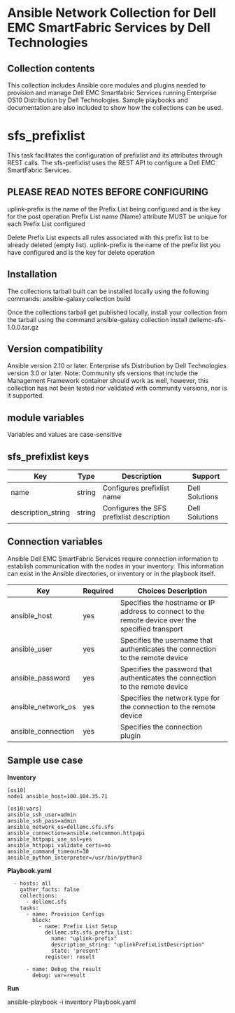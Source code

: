 Ansible Network Collection for Dell EMC SmartFabric Services by Dell Technologies
=================================================================================

Collection contents
-------------------
This collection includes Ansible core modules and plugins needed to provision and manage Dell EMC Smartfabric Services running Enterprise OS10 Distribution by Dell Technologies. Sample playbooks and documentation are also included to show how the collections can be used.

sfs_prefixlist
==============
This task facilitates the configuration of prefixlist and its attributes through REST calls. The sfs-prefixlist uses the REST API to configure a Dell EMC SmartFabric Services. 

PLEASE READ NOTES BEFORE CONFIGURING
------------------------------------
uplink-prefix is the name of the Prefix List being configured and is the key for the post operation
Prefix List name (Name) attribute MUST be unique for each Prefix List configured 

Delete Prefix List expects all rules associated with this prefix list to be already deleted (empty list).
uplink-prefix is the name of the prefix list you have configured and is the key for delete operation

Installation
------------
The collections tarball built can be installed locally using the following commands:
ansible-galaxy collection build

Once the collections tarball get published locally, install your collection from the tarball using the command
ansible-galaxy collection install dellemc-sfs-1.0.0.tar.gz

Version compatibility
---------------------
Ansible version 2.10 or later.
Enterprise sfs Distribution by Dell Technologies version 3.0 or later.
Note: Community sfs  versions that include the Management Framework container should work as well, however, this collection has not been tested nor validated with community versions, nor is it supported.

module variables
----------------
Variables and values are case-sensitive

sfs_prefixlist keys
-------------------
Key		      |	Type	|	Description			    |	Support        |
----------------------|---------|-------------------------------------------|------------------|
name |	string	| Configures prefixlist name   |	Dell Solutions |
description_string  |	string	| Configures the SFS prefixlist description    |	Dell Solutions |

Connection variables
--------------------
Ansible Dell EMC SmartFabric Services require connection information to establish communication with the nodes in your inventory. This information can exist in the Ansible directories, or inventory or in the playbook itself.

Key		    |	Required   |            	Choices	Description								    |
--------------------|--------------|--------------------------------------------------------------------------------------------------------|
ansible_host	    |	yes	   |	Specifies the hostname or IP address to connect to the remote device over the specified transport  |
ansible_user	    |	yes	   |	Specifies the username that authenticates the connection to the remote device			    |	
ansible_password    |	yes	   |	Specifies the password that authenticates the connection to the remote device			    |
ansible_network_os  |	yes	   |	Specifies the network type for the connection to the remote device			            |
ansible_connection  |	yes	   |	Specifies the connection plugin                                                                     |

Sample use case
---------------

**Inventory**

	[os10]
	node1 ansible_host=100.104.35.71 
 
	[os10:vars]
	ansible_ssh_user=admin
	ansible_ssh_pass=admin
	ansible_network_os=dellemc.sfs.sfs
	ansible_connection=ansible.netcommon.httpapi
	ansible_httpapi_use_ssl=yes
	ansible_httpapi_validate_certs=no
	ansible_command_timeout=30
	ansible_python_interpreter=/usr/bin/python3

**Playbook.yaml**

      - hosts: all
        gather_facts: false
        collections: 
          - dellemc.sfs
        tasks:
          - name: Provision Configs
            block:
              - name: Prefix List Setup
                dellemc.sfs.sfs_prefix_list:
                  name: "uplink-prefix"
                  description_string: "uplinkPrefixListDescription"
                  state: 'present'
                register: result

          - name: Debug the result
            debug: var=result
            	 	
             	
**Run**

ansible-playbook -i inventory Playbook.yaml


